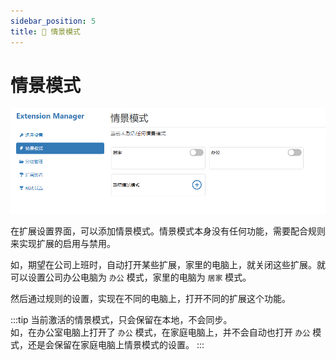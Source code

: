 ```yaml
---
sidebar_position: 5
title: 🔖 情景模式
---
```


# 情景模式

![scene-setting](./img/2023-08-19-18-01-11.png)

在扩展设置界面，可以添加情景模式。情景模式本身没有任何功能，需要配合规则来实现扩展的启用与禁用。

如，期望在公司上班时，自动打开某些扩展，家里的电脑上，就关闭这些扩展。就可以设置公司办公电脑为 `办公` 模式，家里的电脑为 `居家` 模式。

然后通过规则的设置，实现在不同的电脑上，打开不同的扩展这个功能。

:::tip
当前激活的情景模式，只会保留在本地，不会同步。  
如，在办公室电脑上打开了 `办公` 模式，在家庭电脑上，并不会自动也打开 `办公` 模式，还是会保留在家庭电脑上情景模式的设置。
:::
